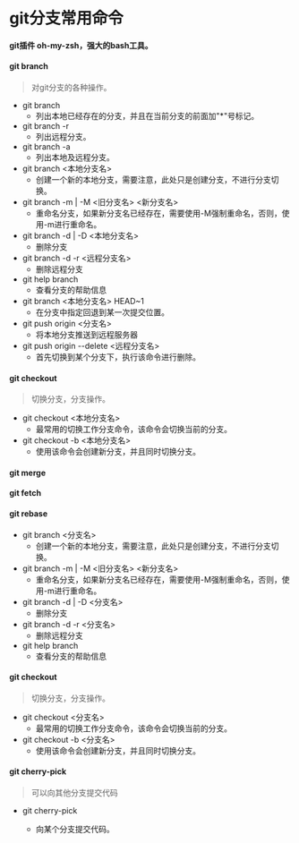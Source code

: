 ﻿# git分支常用命令

#### git插件 oh-my-zsh，强大的bash工具。

#### git branch
> 对git分支的各种操作。
- git branch 
  - 列出本地已经存在的分支，并且在当前分支的前面加"*"号标记。
- git branch -r
  - 列出远程分支。
- git branch -a
  - 列出本地及远程分支。
- git branch <本地分支名>
  - 创建一个新的本地分支，需要注意，此处只是创建分支，不进行分支切换。
- git branch -m | -M <旧分支名> <新分支名>
  - 重命名分支，如果新分支名已经存在，需要使用-M强制重命名，否则，使用-m进行重命名。
- git branch -d | -D <本地分支名>
  - 删除分支
- git branch -d -r <远程分支名>
  - 删除远程分支
- git help branch
  - 查看分支的帮助信息
- git branch <本地分支名> HEAD~1
  - 在分支中指定回退到某一次提交位置。
- git push origin <分支名>
  - 将本地分支推送到远程服务器
- git push origin --delete <远程分支名>
  - 首先切换到某个分支下，执行该命令进行删除。

#### git checkout
> 切换分支，分支操作。
- git checkout <本地分支名>
  - 最常用的切换工作分支命令，该命令会切换当前的分支。
- git checkout -b <本地分支名>
  - 使用该命令会创建新分支，并且同时切换分支。

#### git merge

#### git fetch

#### git rebase

- git branch <分支名>
  - 创建一个新的本地分支，需要注意，此处只是创建分支，不进行分支切换。
- git branch -m | -M <旧分支名> <新分支名>
  - 重命名分支，如果新分支名已经存在，需要使用-M强制重命名，否则，使用-m进行重命名。
- git branch -d | -D <分支名>
  - 删除分支
- git branch -d -r <分支名>
  - 删除远程分支
- git help branch
  - 查看分支的帮助信息

#### git checkout
> 切换分支，分支操作。
- git checkout <分支名>
  - 最常用的切换工作分支命令，该命令会切换当前的分支。
- git checkout -b <分支名>
  - 使用该命令会创建新分支，并且同时切换分支。

#### git cherry-pick 
> 可以向其他分支提交代码
- git cherry-pick <commit id>
  - 向某个分支提交代码。

